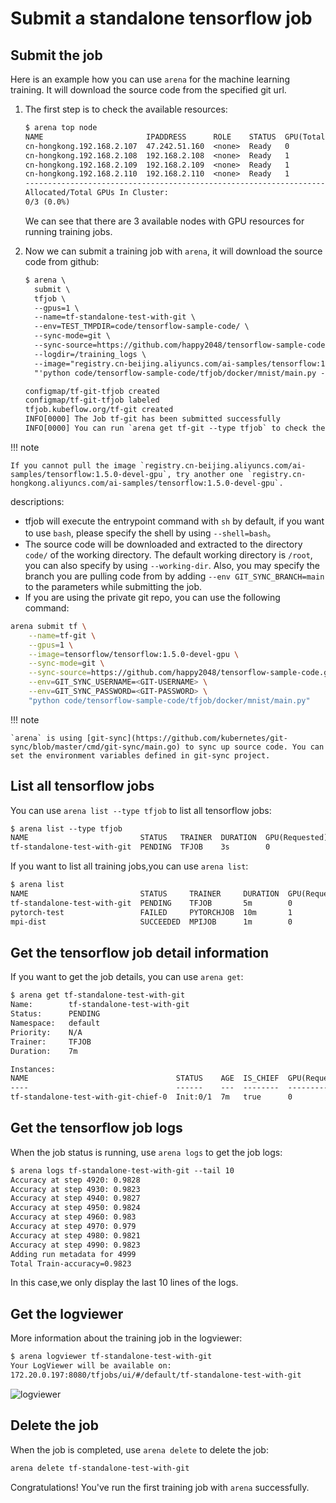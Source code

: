 # Submit a standalone tensorflow job

## Submit the job

Here is an example how you can use `arena` for the machine learning training. It will download the source code from the specified git url.

1. The first step is to check the available resources:

    ```txt
    $ arena top node
    NAME                       IPADDRESS      ROLE    STATUS  GPU(Total)  GPU(Allocated)
    cn-hongkong.192.168.2.107  47.242.51.160  <none>  Ready   0           0
    cn-hongkong.192.168.2.108  192.168.2.108  <none>  Ready   1           0
    cn-hongkong.192.168.2.109  192.168.2.109  <none>  Ready   1           0
    cn-hongkong.192.168.2.110  192.168.2.110  <none>  Ready   1           0
    ------------------------------------------------------------------------------------
    Allocated/Total GPUs In Cluster:
    0/3 (0.0%)
    ```

    We can see that there are 3 available nodes with GPU resources for running training jobs.

2. Now we can submit a training job with `arena`, it will download the source code from github:

    ```txt
    $ arena \
      submit \
      tfjob \
      --gpus=1 \
      --name=tf-standalone-test-with-git \
      --env=TEST_TMPDIR=code/tensorflow-sample-code/ \
      --sync-mode=git \
      --sync-source=https://github.com/happy2048/tensorflow-sample-code.git \
      --logdir=/training_logs \
      --image="registry.cn-beijing.aliyuncs.com/ai-samples/tensorflow:1.5.0-devel-gpu" \
      "'python code/tensorflow-sample-code/tfjob/docker/mnist/main.py --max_steps 5000'"
    
    configmap/tf-git-tfjob created
    configmap/tf-git-tfjob labeled
    tfjob.kubeflow.org/tf-git created
    INFO[0000] The Job tf-git has been submitted successfully
    INFO[0000] You can run `arena get tf-git --type tfjob` to check the job status
    ```

!!! note

    If you cannot pull the image `registry.cn-beijing.aliyuncs.com/ai-samples/tensorflow:1.5.0-devel-gpu`, try another one `registry.cn-hongkong.aliyuncs.com/ai-samples/tensorflow:1.5.0-devel-gpu`.

descriptions:

* tfjob will execute the entrypoint command with `sh` by default, if you want to use `bash`, please specify the shell by using `--shell=bash`。
* The source code will be downloaded and extracted to the directory `code/` of the working directory. The default working directory is `/root`, you can also specify by using `--working-dir`. Also, you may specify the branch you are pulling code from by adding `--env GIT_SYNC_BRANCH=main` to the parameters while submitting the job.
* If you are using the private git repo, you can use the following command:

```bash
arena submit tf \
    --name=tf-git \
    --gpus=1 \
    --image=tensorflow/tensorflow:1.5.0-devel-gpu \
    --sync-mode=git \
    --sync-source=https://github.com/happy2048/tensorflow-sample-code.git \
    --env=GIT_SYNC_USERNAME=<GIT-USERNAME> \
    --env=GIT_SYNC_PASSWORD=<GIT-PASSWORD> \
    "python code/tensorflow-sample-code/tfjob/docker/mnist/main.py"
```

!!! note

    `arena` is using [git-sync](https://github.com/kubernetes/git-sync/blob/master/cmd/git-sync/main.go) to sync up source code. You can set the environment variables defined in git-sync project.

## List all tensorflow jobs

You can use `arena list --type tfjob` to list all tensorflow jobs:

```txt
$ arena list --type tfjob
NAME                         STATUS   TRAINER  DURATION  GPU(Requested)  GPU(Allocated)  NODE
tf-standalone-test-with-git  PENDING  TFJOB    3s        0               0               N/A
```

If you want to list all training jobs,you can use `arena list`:

```txt
$ arena list
NAME                         STATUS     TRAINER     DURATION  GPU(Requested)  GPU(Allocated)  NODE
tf-standalone-test-with-git  PENDING    TFJOB       5m        0               0               N/A
pytorch-test                 FAILED     PYTORCHJOB  10m       1               N/A             192.168.1.101
mpi-dist                     SUCCEEDED  MPIJOB      1m        0               N/A             192.168.1.100
```

## Get the tensorflow job detail information

If you want to get the job details, you can use `arena get`:

```txt
$ arena get tf-standalone-test-with-git
Name:        tf-standalone-test-with-git
Status:      PENDING
Namespace:   default
Priority:    N/A
Trainer:     TFJOB
Duration:    7m

Instances:
NAME                                 STATUS    AGE  IS_CHIEF  GPU(Requested)  NODE
----                                 ------    ---  --------  --------------  ----
tf-standalone-test-with-git-chief-0  Init:0/1  7m   true      0               N/A
```

## Get the tensorflow job logs

When the job status is running, use `arena logs` to get the job logs:

```txt
$ arena logs tf-standalone-test-with-git --tail 10
Accuracy at step 4920: 0.9828
Accuracy at step 4930: 0.9823
Accuracy at step 4940: 0.9827
Accuracy at step 4950: 0.9824
Accuracy at step 4960: 0.983
Accuracy at step 4970: 0.979
Accuracy at step 4980: 0.9821
Accuracy at step 4990: 0.9823
Adding run metadata for 4999
Total Train-accuracy=0.9823
```

In this case,we only display the last 10 lines of the logs.

## Get the logviewer

More information about the training job in the logviewer:

```txt
$ arena logviewer tf-standalone-test-with-git
Your LogViewer will be available on:
172.20.0.197:8080/tfjobs/ui/#/default/tf-standalone-test-with-git
```

![logviewer](1-tfjob-logviewer.jpg)

## Delete the job

When the job is completed, use `arena delete` to delete the job:

```bash
arena delete tf-standalone-test-with-git
```

Congratulations! You've run the first training job with `arena` successfully.
